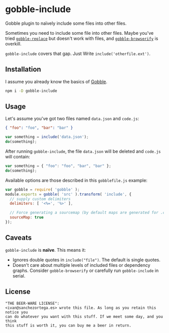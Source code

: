 # gobble-include

Gobble plugin to naïvely include some files into other files.

Sometimes you need to include some file into other files. Maybe you've tried [`gobble-replace`](https://github.com/gobblejs/gobble-replace) but doesn't work with files, and [`gobble-browserify`](https://github.com/gobblejs/gobble-browserify) is overkill.

`gobble-include` covers that gap. Just Write `include('otherfile.ext')`.


## Installation

I assume you already know the basics of [Gobble](https://github.com/gobblejs/gobble).

```bash
npm i -D gobble-include
```

## Usage

Let's assume you've got two files named `data.json` and `code.js`:

```json
{ "foo": "foo", "bar": "bar" }
```

```javascript
var something = include('data.json');
do(something);
```

After running `gobble-include`, the file `data.json` will be deleted and `code.js` will contain:

```javascript
var something = { "foo": "foo", "bar", "bar" };
do(something);
```


Available options are those described in this `gobblefile.js` example:

```javascript
var gobble = require( 'gobble' );
module.exports = gobble( 'src' ).transform( 'include', {
  // supply custom delimiters
  delimiters: [ '<%=', '%>' ],

  // Force generating a sourcemap (by default maps are generated for .css and .js)
  sourceMap: true
});
```

## Caveats

`gobble-include` is **naïve**. This means it:

* Ignores double quotes in `include("file")`. The default is single quotes.
* Doesn't care about multiple levels of included files or dependency graphs. Consider `gobble-browserify` or carefully run `gobble-include` in serial.


## License

```
"THE BEER-WARE LICENSE":
<ivan@sanchezortega.es> wrote this file. As long as you retain this notice you
can do whatever you want with this stuff. If we meet some day, and you think
this stuff is worth it, you can buy me a beer in return.
```
